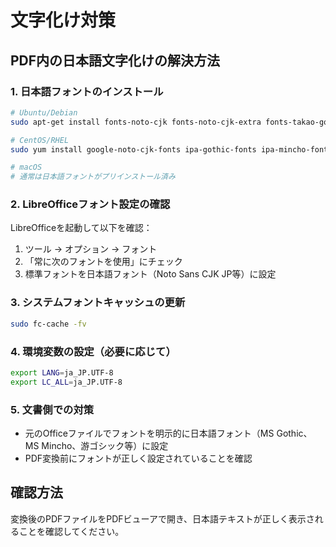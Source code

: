 # 文字化け対策

## PDF内の日本語文字化けの解決方法

### 1. 日本語フォントのインストール

```bash
# Ubuntu/Debian
sudo apt-get install fonts-noto-cjk fonts-noto-cjk-extra fonts-takao-gothic fonts-takao-mincho

# CentOS/RHEL
sudo yum install google-noto-cjk-fonts ipa-gothic-fonts ipa-mincho-fonts

# macOS
# 通常は日本語フォントがプリインストール済み
```

### 2. LibreOfficeフォント設定の確認

LibreOfficeを起動して以下を確認：
1. ツール → オプション → フォント
2. 「常に次のフォントを使用」にチェック
3. 標準フォントを日本語フォント（Noto Sans CJK JP等）に設定

### 3. システムフォントキャッシュの更新

```bash
sudo fc-cache -fv
```

### 4. 環境変数の設定（必要に応じて）

```bash
export LANG=ja_JP.UTF-8
export LC_ALL=ja_JP.UTF-8
```

### 5. 文書側での対策

- 元のOfficeファイルでフォントを明示的に日本語フォント（MS Gothic、MS Mincho、游ゴシック等）に設定
- PDF変換前にフォントが正しく設定されていることを確認

## 確認方法

変換後のPDFファイルをPDFビューアで開き、日本語テキストが正しく表示されることを確認してください。